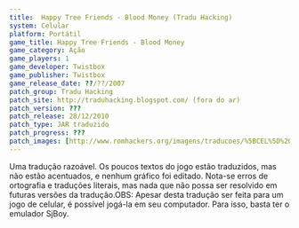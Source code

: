```yaml
---
title:  Happy Tree Friends - Blood Money (Tradu Hacking)
system: Celular
platform: Portátil
game_title: Happy Tree Friends - Blood Money
game_category: Ação
game_players: 1
game_developer: Twistbox
game_publisher: Twistbox
game_release_date: ??/??/2007
patch_group: Tradu Hacking
patch_site: http://traduhacking.blogspot.com/ (fora do ar)
patch_version: ???
patch_release: 28/12/2010
patch_type: JAR traduzido
patch_progress: ???
patch_images: [http://www.romhackers.org/imagens/traducoes/%5BCEL%5D%20Happy%20Tree%20Friends%20-%20Blood%20Money%20-%20Tradu%20Hacking%20-%201.png,http://www.romhackers.org/imagens/traducoes/%5BCEL%5D%20Happy%20Tree%20Friends%20-%20Blood%20Money%20-%20Tradu%20Hacking%20-%202.png,http://www.romhackers.org/imagens/traducoes/%5BCEL%5D%20Happy%20Tree%20Friends%20-%20Blood%20Money%20-%20Tradu%20Hacking%20-%203.png]
---
```

Uma tradução razoável. Os poucos textos do jogo estão traduzidos, mas não estão acentuados, e nenhum gráfico foi editado. Nota-se erros de ortografia e traduções literais, mas nada que não possa ser resolvido em futuras versões da tradução.OBS: Apesar desta tradução ser feita para um jogo de celular, é possível jogá-la em seu computador. Para isso, basta ter o emulador SjBoy.